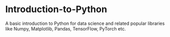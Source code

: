 # Introduction-to-Python
A basic introduction to Python for data science and related popular libraries like Numpy, Matplotlib, Pandas, TensorFlow, PyTorch etc.
